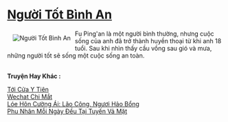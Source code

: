 <a href="https://truyentiki.com/nguoi-tot-binh-an.33460/" title="Người Tốt Bình An"><h1>Người Tốt Bình An</h1></a><div style="display:table"><img align="right" style="float: left; padding: 10px;" src="https://truyentiki.com/a/img/str/src/nguoi-tot-binh-an-1591199985.jpg" alt="Người Tốt Bình An">Fu Ping'an là một người bình thường, nhưng cuộc sống của anh đã trở thành huyền thoại từ khi anh 18 tuổi. Sau khi nhìn thấy cầu vồng sau gió và mưa, những người tốt sẽ sống một cuộc sống an toàn.</div><p><br><b>Truyện Hay Khác :</b></p><a href="https://truyentiki.com/toi-cua-y-tien.33459/" alt="Tới Cửa Y Tiên">Tới Cửa Y Tiên</a><br/><a href="https://www.plurk.com/p/nuje22" alt="Wechat Chi Mắt">Wechat Chi Mắt</a><br/><a href="https://github.com/nownovels/top500/tree/master/truyenhay/33477/" alt="Lóe Hôn Cường Ái: Lão Công, Ngươi Hảo Bổng">Lóe Hôn Cường Ái: Lão Công, Ngươi Hảo Bổng</a><br/><a href="https://github.com/nownovels/top500/tree/master/truyenhay/33843/" alt="Phu Nhân Mỗi Ngày Đều Tại Tuyến Vả Mặt">Phu Nhân Mỗi Ngày Đều Tại Tuyến Vả Mặt</a><br/>
